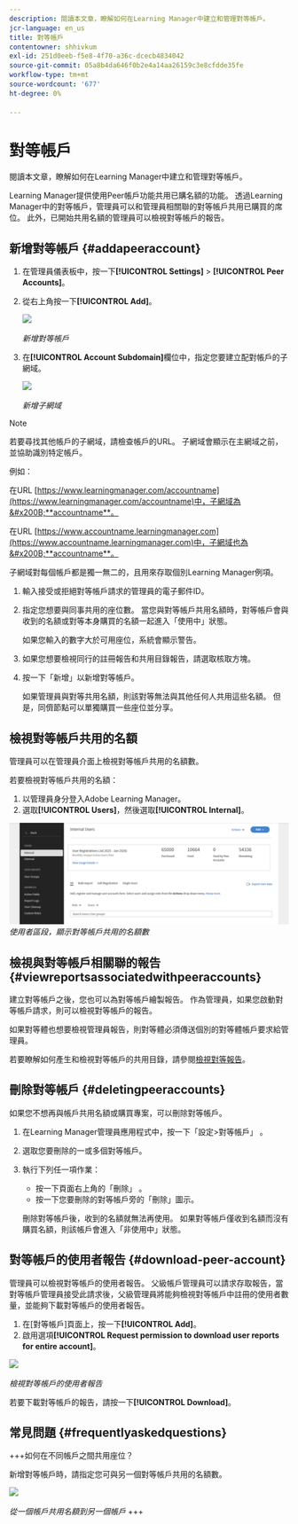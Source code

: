 ```yaml
---
description: 閱讀本文章，瞭解如何在Learning Manager中建立和管理對等帳戶。
jcr-language: en_us
title: 對等帳戶
contentowner: shhivkum
exl-id: 251d0eeb-f5e8-4f70-a36c-dcecb4834042
source-git-commit: 05a8b4da646f0b2e4a14aa26159c3e8cfdde35fe
workflow-type: tm+mt
source-wordcount: '677'
ht-degree: 0%

---
```


# 對等帳戶

閱讀本文章，瞭解如何在Learning Manager中建立和管理對等帳戶。

Learning Manager提供使用Peer帳戶功能共用已購名額的功能。 透過Learning Manager中的對等帳戶，管理員可以和管理員相關聯的對等帳戶共用已購買的席位。 此外，已開始共用名額的管理員可以檢視對等帳戶的報告。

## 新增對等帳戶 {#addapeeraccount}

1. 在管理員儀表板中，按一下&#x200B;**[!UICONTROL Settings]** > **[!UICONTROL Peer Accounts]**。
1. 從右上角按一下&#x200B;**[!UICONTROL Add]**。

   ![](assets/peeraccount.png)

   *新增對等帳戶*

1. 在&#x200B;**[!UICONTROL Account Subdomain]**&#x200B;欄位中，指定您要建立配對帳戶的子網域。

   ![](assets/addpeer.png)

   *新增子網域*

>[!NOTE]
>
>若要尋找其他帳戶的子網域，請檢查帳戶的URL。 子網域會顯示在主網域之前，並協助識別特定帳戶。
>
>例如：
>
>在URL [https://www.learningmanager.com/accountname](https://www.learningmanager.com/accountname)中，子網域為&#x200B;**accountname**。
>
>在URL [https://www.accountname.learningmanager.com](https://www.accountname.learningmanager.com)中，子網域也為&#x200B;**accountname**。
>
>子網域對每個帳戶都是獨一無二的，且用來存取個別Learning Manager例項。

1. 輸入接受或拒絕對等帳戶請求的管理員的電子郵件ID。
1. 指定您想要與同事共用的座位數。 當您與對等帳戶共用名額時，對等帳戶會與收到的名額或對等本身購買的名額一起進入「使用中」狀態。

   如果您輸入的數字大於可用座位，系統會顯示警告。

1. 如果您想要檢視同行的註冊報告和共用目錄報告，請選取核取方塊。
1. 按一下「新增」以新增對等帳戶。

   如果管理員與對等共用名額，則該對等無法與其他任何人共用這些名額。 但是，同儕節點可以單獨購買一些座位並分享。

## 檢視對等帳戶共用的名額

管理員可以在管理員介面上檢視對等帳戶共用的名額數。

若要檢視對等帳戶共用的名額：

1. 以管理員身分登入Adobe Learning Manager。
2. 選取&#x200B;**[!UICONTROL Users]**，然後選取&#x200B;**[!UICONTROL Internal]**。

![](assets/peer-account-seats.png)
_使用者區段，顯示對等帳戶共用的名額數_

## 檢視與對等帳戶相關聯的報告 {#viewreportsassociatedwithpeeraccounts}

建立對等帳戶之後，您也可以為對等帳戶繪製報告。 作為管理員，如果您啟動對等帳戶請求，則可以檢視對等帳戶的報告。

如果對等體也想要檢視管理員報告，則對等體必須傳送個別的對等體帳戶要求給管理員。

若要瞭解如何產生和檢視對等帳戶的共用目錄，請參閱[檢視對等報告](reports.md#main-pars_header_894271250)。

## 刪除對等帳戶 {#deletingpeeraccounts}

如果您不想再與帳戶共用名額或購買專案，可以刪除對等帳戶。

1. 在Learning Manager管理員應用程式中，按一下「設定>對等帳戶」 。
1. 選取您要刪除的一或多個對等帳戶。
1. 執行下列任一項作業：

   * 按一下頁面右上角的「刪除」 。
   * 按一下您要刪除的對等帳戶旁的「刪除」圖示。

   刪除對等帳戶後，收到的名額就無法再使用。 如果對等帳戶僅收到名額而沒有購買名額，則該帳戶會進入「非使用中」狀態。

## 對等帳戶的使用者報告 {#download-peer-account}

管理員可以檢視對等帳戶的使用者報告。 父級帳戶管理員可以請求存取報告，當對等帳戶管理員接受此請求後，父級管理員將能夠檢視對等帳戶中註冊的使用者數量，並能夠下載對等帳戶的使用者報告。

1. 在[對等帳戶]頁面上，按一下&#x200B;**[!UICONTROL Add]**。
1. 啟用選項&#x200B;**[!UICONTROL Request permission to download user reports for entire account]**。

![](assets/image034.png)

*檢視對等帳戶的使用者報告*

若要下載對等帳戶的報告，請按一下&#x200B;**[!UICONTROL Download]**。

## 常見問題 {#frequentlyaskedquestions}

+++如何在不同帳戶之間共用座位？

新增對等帳戶時，請指定您可與另一個對等帳戶共用的名額數。

![](assets/share-seats.png)

*從一個帳戶共用名額到另一個帳戶*
+++
